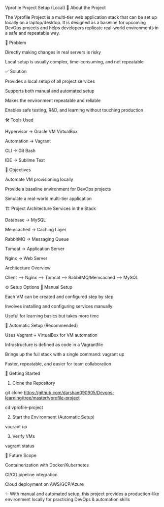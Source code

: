 Vprofile Project Setup (Local)
📌 About the Project

The Vprofile Project is a multi-tier web application stack that can be set up locally on a laptop/desktop.
It is designed as a baseline for upcoming DevOps projects and helps developers replicate real-world environments in a safe and repeatable way.

🚩 Problem

Directly making changes in real servers is risky

Local setup is usually complex, time-consuming, and not repeatable

✅ Solution

Provides a local setup of all project services

Supports both manual and automated setup

Makes the environment repeatable and reliable

Enables safe testing, R&D, and learning without touching production

🛠 Tools Used

Hypervisor → Oracle VM VirtualBox

Automation → Vagrant

CLI → Git Bash

IDE → Sublime Text

🎯 Objectives

Automate VM provisioning locally

Provide a baseline environment for DevOps projects

Simulate a real-world multi-tier application

🏗 Project Architecture
Services in the Stack

Database → MySQL

Memcached → Caching Layer

RabbitMQ → Messaging Queue

Tomcat → Application Server

Nginx → Web Server

Architecture Overview

Client --> Nginx --> Tomcat --> RabbitMQ/Memcached --> MySQL

⚙️ Setup Options
🔹 Manual Setup

Each VM can be created and configured step by step

Involves installing and configuring services manually

Useful for learning basics but takes more time

🔹 Automatic Setup (Recommended)

Uses Vagrant + VirtualBox for VM automation

Infrastructure is defined as code in a Vagrantfile

Brings up the full stack with a single command:
vagrant up

Faster, repeatable, and easier for team collaboration

🚀 Getting Started
1. Clone the Repository

git clone https://github.com/darshan090905/Devops-learning/tree/master/vprofile-project

cd vprofile-project

2. Start the Environment (Automatic Setup)

vagrant up

3. Verify VMs

vagrant status

📌 Future Scope

Containerization with Docker/Kubernetes

CI/CD pipeline integration

Cloud deployment on AWS/GCP/Azure

✨ With manual and automated setup, this project provides a production-like environment locally for practicing DevOps & automation skills


